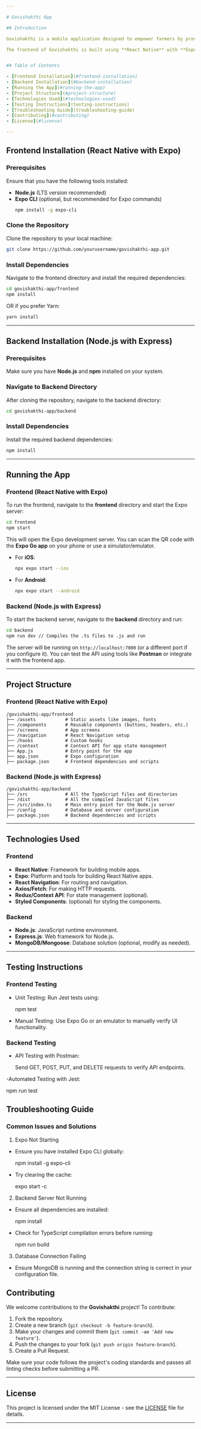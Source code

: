 ```yaml
---

# Govishakthi App

## Introduction

Govishakthi is a mobile application designed to empower farmers by providing decision support for agricultural product optimization and market intelligence. The project aims to help small and medium-scale farmers tackle price instability, market inefficiencies, and post-harvest losses by leveraging real-time market data, predictive analytics, and alternative product suggestions.

The frontend of Govishakthi is built using **React Native** with **Expo**, ensuring a smooth cross-platform experience for both Android and iOS users. The backend is powered by **Node.js** with **Express.js**, enabling efficient API management and data processing. Additionally, the system integrates a Large Language Model (LLM) to provide personalized recommendations, price forecasting, and alternative product insights to farmers, helping them make data-driven decisions.


## Table of Contents

- [Frontend Installation](#frontend-installation)
- [Backend Installation](#backend-installation)
- [Running the App](#running-the-app)
- [Project Structure](#project-structure)
- [Technologies Used](#technologies-used)
- [Testing Instructions](testing-instructions)
- [Troubleshooting Guide](troubleshooting-guide)
- [Contributing](#contributing)
- [License](#license)

---
```


## Frontend Installation (React Native with Expo)

### Prerequisites

Ensure that you have the following tools installed:

- **Node.js** (LTS version recommended)
- **Expo CLI** (optional, but recommended for Expo commands)
  ```bash
  npm install -g expo-cli
  ```

### Clone the Repository

Clone the repository to your local machine:

```bash
git clone https://github.com/yourusername/govishakthi-app.git
```

### Install Dependencies

Navigate to the frontend directory and install the required dependencies:

```bash
cd govishakthi-app/frontend
npm install
```

OR if you prefer Yarn:

```bash
yarn install
```

---

## Backend Installation (Node.js with Express)

### Prerequisites

Make sure you have **Node.js** and **npm** installed on your system.

### Navigate to Backend Directory

After cloning the repository, navigate to the backend directory:

```bash
cd govishakthi-app/backend
```

### Install Dependencies

Install the required backend dependencies:

```bash
npm install
```

---

## Running the App

### Frontend (React Native with Expo)

To run the frontend, navigate to the **frontend** directory and start the Expo server:

```bash
cd frontend
npm start
```

This will open the Expo development server. You can scan the QR code with the **Expo Go app** on your phone or use a simulator/emulator.

- For **iOS**:
  ```bash
  npx expo start --ios
  ```
- For **Android**:
  ```bash
  npx expo start --android
  ```

### Backend (Node.js with Express)

To start the backend server, navigate to the **backend** directory and run:

```bash
cd backend
npm run dev // Compiles the .ts files to .js and run
```

The server will be running on `http://localhost:7000` (or a different port if you configure it). You can test the API using tools like **Postman** or integrate it with the frontend app.

---

## Project Structure

### Frontend (React Native with Expo)

```
/govishakthi-app/frontend
├── /assets           # Static assets like images, fonts
├── /components       # Reusable components (buttons, headers, etc.)
├── /screens          # App screens
├── /navigation       # React Navigation setup
├── /hooks            # Custom hooks
├── /context          # Context API for app state management
├── App.js            # Entry point for the app
├── app.json          # Expo configuration
├── package.json      # Frontend dependencies and scripts
```

### Backend (Node.js with Express)

```
/govishakthi-app/backend
├── /src              # All the TypeScript files and directories
├── /dist             # All the compiled JavaScript files
├── /src/index.ts     # Main entry point for the Node.js server
├── /config           # Database and server configuration
├── package.json      # Backend dependencies and scripts
```

---

## Technologies Used

### Frontend

- **React Native**: Framework for building mobile apps.
- **Expo**: Platform and tools for building React Native apps.
- **React Navigation**: For routing and navigation.
- **Axios/Fetch**: For making HTTP requests.
- **Redux/Context API**: For state management (optional).
- **Styled Components**: (optional) for styling the components.

### Backend

- **Node.js**: JavaScript runtime environment.
- **Express.js**: Web framework for Node.js.
- **MongoDB/Mongoose**: Database solution (optional, modify as needed).

---

## Testing Instructions

### Frontend Testing

- Unit Testing: Run Jest tests using:

  npm test

- Manual Testing: Use Expo Go or an emulator to manually verify UI functionality.

### Backend Testing

- API Testing with Postman:

  Send GET, POST, PUT, and DELETE requests to verify API endpoints.

-Automated Testing with Jest:

npm run test

## Troubleshooting Guide

### Common Issues and Solutions

1. Expo Not Starting

- Ensure you have installed Expo CLI globally:

  npm install -g expo-cli

- Try clearing the cache:

  expo start -c

2. Backend Server Not Running

- Ensure all dependencies are installed:

  npm install

- Check for TypeScript compilation errors before running:

  npm run build

3. Database Connection Failing

- Ensure MongoDB is running and the connection string is correct in your configuration file.

## Contributing

We welcome contributions to the **Govishakthi** project! To contribute:

1. Fork the repository.
2. Create a new branch (`git checkout -b feature-branch`).
3. Make your changes and commit them (`git commit -am 'Add new feature'`).
4. Push the changes to your fork (`git push origin feature-branch`).
5. Create a Pull Request.

Make sure your code follows the project's coding standards and passes all linting checks before submitting a PR.

---

## License

This project is licensed under the MIT License - see the [LICENSE](LICENSE) file for details.

---
